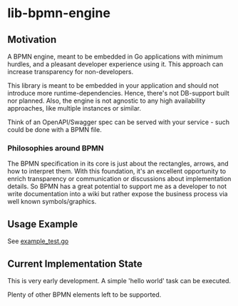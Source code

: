 # lib-bpmn-engine

## Motivation

A BPMN engine, meant to be embedded in Go applications with minimum hurdles,
and a pleasant developer experience using it.
This approach can increase transparency for non-developers.

This library is meant to be embedded in your application and should not introduce more runtime-dependencies.
Hence, there's not DB-support built nor planned.
Also, the engine is not agnostic to any high availability approaches, like multiple instances or similar.

Think of an OpenAPI/Swagger spec can be served with your service - such could be done with a BPMN file.

### Philosophies around BPMN

The BPMN specification in its core is just about the rectangles, arrows, and how to interpret them.
With this foundation, it's an excellent opportunity to enrich transparency or communication or discussions 
about implementation details. So BPMN has a great potential to support me as a developer to not write
documentation into a wiki but rather expose the business process via well known symbols/graphics.

## Usage Example

See [example_test.go](./pkg/bpmn_engine/example_test.go)

## Current Implementation State

This is very early development.
A simple 'hello world' task can be executed.

Plenty of other BPMN elements left to be supported.
